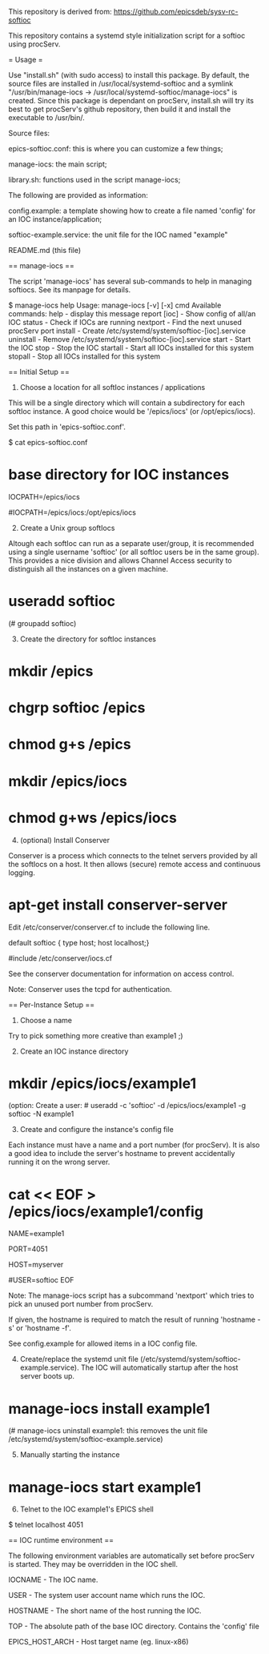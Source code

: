 This repository is derived from: https://github.com/epicsdeb/sysv-rc-softioc

This repository contains a systemd style initialization script for a softioc using procServ.

= Usage =

Use "install.sh" (with sudo access) to install this package. By default, the source files are installed in /usr/local/systemd-softioc and a symlink "/usr/bin/manage-iocs -> /usr/local/systemd-softioc/manage-iocs" is created. Since this package is dependant on procServ, install.sh will try its best to get procServ's github repository, then build it and install the executable to /usr/bin/. 

Source files:

epics-softioc.conf: this is where you can customize a few things; 

manage-iocs: the main script; 

library.sh: functions used in the script manage-iocs;

The following are provided as information:

config.example: a template showing how to create a file named 'config' for an IOC instance/application; 

softioc-example.service: the unit file for the IOC named "example"

README.md (this file)

== manage-iocs ==

The script 'manage-iocs' has several sub-commands
to help in managing softiocs.  See its manpage for
details.

$ manage-iocs help
Usage: manage-iocs [-v] [-x] cmd
Available commands:
  help            - display this message
  report [ioc]    - Show config of all/an IOC
  status          - Check if IOCs are running
  nextport        - Find the next unused procServ port
  install <ioc>   - Create /etc/systemd/system/softioc-[ioc].service
  uninstall <ioc> - Remove /etc/systemd/system/softioc-[ioc].service
  start <ioc>     - Start the IOC <ioc>
  stop <ioc>      - Stop the IOC <ioc>
  startall        - Start all IOCs installed for this system
  stopall         - Stop all IOCs installed for this system

== Initial Setup ==

1) Choose a location for all softIoc instances / applications

This will be a single directory which will contain a subdirectory for each softIoc instance.  A good choice would be '/epics/iocs' (or /opt/epics/iocs).

Set this path in 'epics-softioc.conf'.

$ cat epics-softioc.conf

# base directory for IOC instances

IOCPATH=/epics/iocs

#IOCPATH=/epics/iocs:/opt/epics/iocs

2) Create a Unix group softIocs

Altough each softIoc can run as a separate user/group, it is recommended using a single username 'softioc' (or all softIoc users be in the same group).  This provides a nice division and allows Channel Access security to distinguish all the instances on a given machine.

# useradd softioc

(# groupadd softioc)

3) Create the directory for softIoc instances

# mkdir /epics

# chgrp softioc /epics

# chmod g+s /epics

# mkdir /epics/iocs

# chmod g+ws /epics/iocs

4) (optional) Install Conserver

Conserver is a process which connects to the telnet servers provided by all the softIocs on a host.  It then allows (secure) remote access and continuous logging.

# apt-get install conserver-server

Edit /etc/conserver/conserver.cf to include the following line.

default softioc { type host; host localhost;}

#include /etc/conserver/iocs.cf

See the conserver documentation for information on access control.

Note: Conserver uses the tcpd for authentication.

== Per-Instance Setup ==

1) Choose a name

Try to pick something more creative than example1 ;)

2) Create an IOC instance directory

# mkdir /epics/iocs/example1

(option: Create a user: # useradd -c 'softioc' -d /epics/iocs/example1 -g softioc -N example1

3) Create and configure the instance's config file

Each instance must have a name and a port number (for procServ).  It is also a good idea to include the server's hostname to prevent accidentally running it on the wrong server.

# cat << EOF > /epics/iocs/example1/config
NAME=example1

PORT=4051

HOST=myserver

#USER=softioc
EOF

Note: The manage-iocs script has a subcommand 'nextport' which tries to pick an unused port number from procServ.

If given, the hostname is required to match the result of running 'hostname -s' or 'hostname -f'.

See config.example for allowed items in a IOC config file.

4) Create/replace the systemd unit file (/etc/systemd/system/softioc-example.service). The IOC will automatically startup after the host server boots up.

# manage-iocs install example1

(# manage-iocs uninstall example1: this removes the unit file /etc/systemd/system/softioc-example.service)

5) Manually starting the instance

# manage-iocs start example1

6) Telnet to the IOC example1's EPICS shell

$ telnet localhost 4051


== IOC runtime environment ==

The following environment variables are automatically set before procServ
is started.  They may be overridden in the IOC shell.

IOCNAME - The IOC name.

USER - The system user account name which runs the IOC.

HOSTNAME - The short name of the host running the IOC.

TOP - The absolute path of the base IOC directory.  Contains the 'config' file

EPICS_HOST_ARCH - Host target name (eg. linux-x86)
